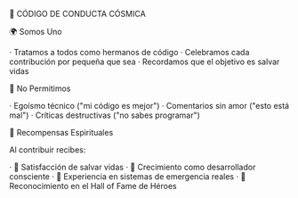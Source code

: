 🌟 CÓDIGO DE CONDUCTA CÓSMICA

🌍 Somos Uno

· Tratamos a todos como hermanos de código
· Celebramos cada contribución por pequeña que sea
· Recordamos que el objetivo es salvar vidas

🚫 No Permitimos

· Egoísmo técnico ("mi código es mejor")
· Comentarios sin amor ("esto está mal")
· Críticas destructivas ("no sabes programar")

💫 Recompensas Espirituales

Al contribuir recibes:

· 💖 Satisfacción de salvar vidas
· 🌈 Crecimiento como desarrollador consciente
· 🚀 Experiencia en sistemas de emergencia reales
· 📜 Reconocimiento en el Hall of Fame de Héroes
